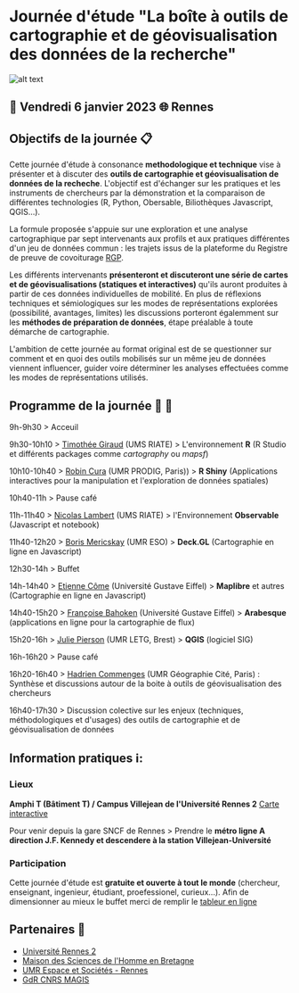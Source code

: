 # Journée d'étude "La boîte à outils de cartographie et de géovisualisation des données de la recherche" 


![alt text](https://raw.githubusercontent.com/magisAR9/JEGeovizRennes/main/JE_Visuel.JPG)


## :calendar: **Vendredi 6 janvier 2023** :globe_with_meridians: **Rennes**

## Objectifs de la journée :clipboard:

Cette journée d'étude à consonance **methodologique et technique** vise à présenter et à discuter des **outils de cartographie et géovisualisation de données de la recheche**. L'objectif est d'échanger sur les pratiques et les instruments de chercheurs par la démonstration et la comparaison de différentes technologies (R, Python, Obersable, Biliothèques Javascript, QGIS...). 

La formule proposée s'appuie sur une exploration et une analyse cartographique par sept intervenants aux profils et aux pratiques différentes d'un jeu de données commun : les trajets issus de la plateforme du Registre de preuve de covoiturage [RGP](https://covoiturage.beta.gouv.fr/).

Les différents intervenants **présenteront et discuteront une série de cartes et de géovisualisations (statiques et interactives)** qu'ils auront produites à partir de ces données individuelles de mobilité. En plus de réflexions techniques et sémiologiques sur les modes de représentations explorées (possibilité, avantages, limites) les discussions porteront égalemment sur les **méthodes de préparation de données**, étape préalable à toute démarche de cartographie.

L'ambition de cette journée au format original est  de se questionner sur comment et en quoi des outils mobilisés sur un même jeu de données viennent influencer, guider voire déterminer les analyses effectuées comme les modes de représentations utilisés.


## Programme de la journée :woman: :man:


9h-9h30 > Acceuil

9h30-10h10 > [Timothée Giraud](https://rgeomatic.hypotheses.org/) (UMS RIATE) > L'environnement **R** (R Studio et différents packages comme *cartography* ou *mapsf*)

10h10-10h40 > [Robin Cura](https://geographie-cites.cnrs.fr/membres/robin-cura/) (UMR PRODIG, Paris)) > **R Shiny** (Applications interactives pour la manipulation et l'exploration de données spatiales)

10h40-11h > Pause café

11h-11h40 > [Nicolas Lambert](https://neocarto.github.io/cv/index.html)  (UMS RIATE) > l'Environnement **Observable** (Javascript et notebook) 

11h40-12h20 > [Boris Mericskay](https://bmericskay.github.io/portfolio/index.html)  (UMR ESO) > **Deck.GL** (Cartographie en ligne en Javascript)

12h30-14h > Buffet

14h-14h40 > [Etienne Côme](https://www.comeetie.fr/)  (Université Gustave Eiffel) > **Maplibre** et autres (Cartographie en ligne en Javascript)

14h40-15h20 > [Françoise Bahoken](https://geoflowiz.hypotheses.org/)  (Université Gustave Eiffel) > **Arabesque** (applications en ligne pour la cartographie de flux)

15h20-16h > [Julie Pierson](https://www.cnrs.fr/fr/personne/julie-pierson)  (UMR LETG, Brest) > **QGIS** (logiciel SIG) 

16h-16h20 > Pause café

16h20-16h40 > [Hadrien Commenges](https://geographie-cites.cnrs.fr/membres/hadrien-commenges/)  (UMR Géographie Cité, Paris) : Synthèse et discussions autour de la boite à outils de géovisualisation des chercheurs

16h40-17h30 > Discussion colective sur les enjeux (techniques, méthodologiques et d'usages) des outils de cartographie et de géovisualisation de données



## Information pratiques ℹ️: 

### Lieux 

**Amphi T (Bâtiment T) / Campus Villejean de l'Université Rennes 2** [Carte interactive](http://umap.openstreetmap.fr/fr/map/je-geoviz-rennes_828286)

Pour venir depuis la gare SNCF de Rennes > Prendre le **métro ligne A direction J.F. Kennedy et descendere à la station Villejean-Université**

### Participation

Cette journée d'étude est **gratuite et ouverte à tout le monde** (chercheur, enseignant, ingenieur, étudiant, proefessionel, curieux...). 
Afin de dimensionner au mieux le buffet merci de remplir le [tableur en ligne](https://lite.framacalc.org/xk9l7y96xx-9xed)

## Partenaires :pray:

* [Université Rennes 2](https://www.univ-rennes2.fr/)
* [Maison des Sciences de l'Homme en Bretagne](https://www.mshb.fr/)
* [UMR Espace et Sociétés - Rennes](http://eso.cnrs.fr/eso.cnrs.fr/fr/index.html)
* [GdR CNRS MAGIS](http://gdr-magis.imag.fr/renouvellement-du-gdr-magis/)

